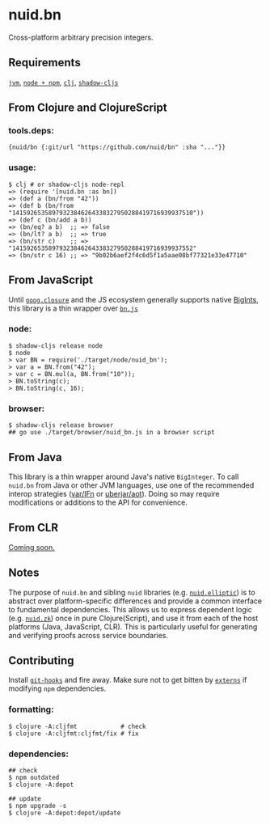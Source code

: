 # nuid.bn

Cross-platform arbitrary precision integers.

## Requirements

[`jvm`](https://www.java.com/en/download/), [`node + npm`](https://nodejs.org/en/download/), [`clj`](https://clojure.org/guides/getting_started), [`shadow-cljs`](https://shadow-cljs.github.io/docs/UsersGuide.html#_installation)

## From Clojure and ClojureScript

### tools.deps:

`{nuid/bn {:git/url "https://github.com/nuid/bn" :sha "..."}}`

### usage:

```
$ clj # or shadow-cljs node-repl
=> (require '[nuid.bn :as bn])
=> (def a (bn/from "42"))
=> (def b (bn/from "14159265358979323846264338327950288419716939937510"))
=> (def c (bn/add a b))
=> (bn/eq? a b)  ;; => false
=> (bn/lt? a b)  ;; => true
=> (bn/str c)    ;; => "14159265358979323846264338327950288419716939937552"
=> (bn/str c 16) ;; => "9b02b6aef2f4c6d5f1a5aae08bf77321e33e47710"
```

## From JavaScript

Until [`goog.closure`](https://github.com/google/closure-compiler/issues/3167) and the JS ecosystem generally supports native [BigInts](https://developers.google.com/web/updates/2018/05/bigint), this library is a thin wrapper over [`bn.js`](https://github.com/indutny/bn.js/)

### node:

```
$ shadow-cljs release node
$ node
> var BN = require('./target/node/nuid_bn');
> var a = BN.from("42");
> var c = BN.mul(a, BN.from("10"));
> BN.toString(c);
> BN.toString(c, 16);
```

### browser:

```
$ shadow-cljs release browser
## go use ./target/browser/nuid_bn.js in a browser script
```

## From Java

This library is a thin wrapper around Java's native `BigInteger`. To call `nuid.bn` from Java or other JVM languages, use one of the recommended interop strategies ([var/IFn](https://clojure.org/reference/java_interop#_calling_clojure_from_java) or [uberjar/aot](https://push-language.hampshire.edu/t/calling-clojure-code-from-java/865)). Doing so may require modifications or additions to the API for convenience.

## From CLR

[Coming soon.](https://github.com/clojure/clojure-clr/blob/master/Clojure/Clojure/Lib/BigInteger.cs)

## Notes

The purpose of `nuid.bn` and sibling `nuid` libraries (e.g. [`nuid.elliptic`](https://github.com/nuid/elliptic)) is to abstract over platform-specific differences and provide a common interface to fundamental dependencies. This allows us to express dependent logic (e.g. [`nuid.zk`](https://github.com/nuid/zk)) once in pure Clojure(Script), and use it from each of the host platforms (Java, JavaScript, CLR). This is particularly useful for generating and verifying proofs across service boundaries.

## Contributing

Install [`git-hooks`](https://github.com/icefox/git-hooks) and fire away. Make sure not to get bitten by [`externs`](https://clojurescript.org/guides/externs) if modifying `npm` dependencies.

### formatting:

```
$ clojure -A:cljfmt            # check
$ clojure -A:cljfmt:cljfmt/fix # fix
```

### dependencies:

```
## check
$ npm outdated 
$ clojure -A:depot

## update
$ npm upgrade -s
$ clojure -A:depot:depot/update
```
